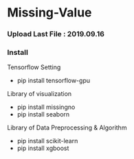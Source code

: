 # Missing-Value

### Upload Last File : 2019.09.16

### Install

Tensorflow Setting
- pip install tensorflow-gpu

Library of visualization
- pip install missingno
- pip install seaborn

Library of Data Preprocessing & Algorithm
- pip install scikit-learn
- pip install xgboost
